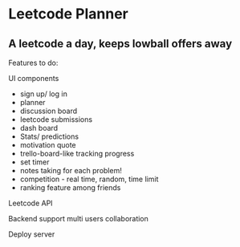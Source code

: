 # Leetcode Planner

## A leetcode a day, keeps lowball offers away

Features to do: 

UI components
- sign up/ log in
- planner
- discussion board
- leetcode submissions
- dash board
- Stats/ predictions
- motivation quote
- trello-board-like tracking progress
- set timer 
- notes taking for each problem! 
- competition - real time, random, time limit 
- ranking feature among friends
  
Leetcode API

Backend support multi users collaboration

Deploy server
